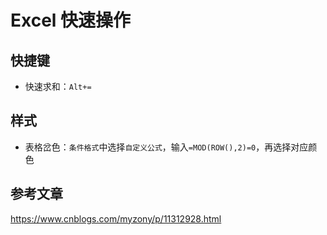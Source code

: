 # Excel 快速操作


## 快捷键

- 快速求和：`Alt+=`

## 样式

- 表格岔色：`条件格式`中选择`自定义公式`，输入`=MOD(ROW(),2)=0`，再选择对应颜色

## 参考文章

<https://www.cnblogs.com/myzony/p/11312928.html>

